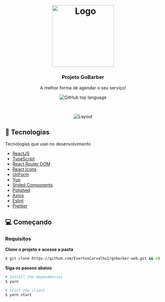 <h1 align="center">
  <img alt="Logo" src="https://user-images.githubusercontent.com/82480230/181015720-d528b5c4-5e36-42f0-8ce2-5c7cda83a616.svg" width="200px">
</h1>

<h3 align="center">
  Projeto GoBarber
</h3>

<p align="center">A melhor forma de agendar o seu serviço!</p>

<p align="center">
  <img alt="GitHub top language" src="https://img.shields.io/github/languages/top/EvertonCarvalho1/gobarber-web?color=%23FF9000">
</p>

</br>

<p align="center">
  <img alt="Layout" src="https://user-images.githubusercontent.com/82480230/181015417-01225955-2163-42de-8da6-7682cfc14d3c.png">
</p>

## 🚀 Tecnologias

Tecnologias que usei no desenvolvimento

- [ReactJS](https://reactjs.org/)
- [TypeScript](https://www.typescriptlang.org/)
- [React Router DOM](https://reacttraining.com/react-router/)
- [React Icons](https://react-icons.netlify.com/#/)
- [UnForm](https://unform.dev/)
- [Yup](https://github.com/jquense/yup)
- [Styled Components](https://styled-components.com/)
- [Polished](https://github.com/styled-components/polished)
- [Axios](https://github.com/axios/axios)
- [Eslint](https://eslint.org/)
- [Prettier](https://prettier.io/)

## 💻 Começando

### Requisitos

**Clone o projeto e acesse a pasta**

```bash
$ git clone https://github.com/EvertonCarvalho1/gobarber-web.git && cd gobarber-web
```

**Siga os passos abaixo**

```bash
# Install the dependencies
$ yarn

# Start the client
$ yarn start
```

